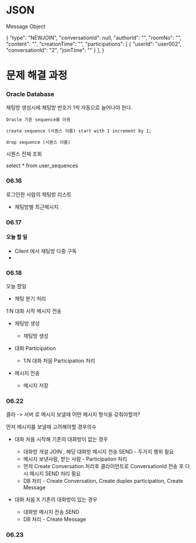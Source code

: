 # JSON

Message Object 

{
  "type": "NEWJOIN",
  "conversationId": null,
  "authorId": "",
  "roomNo": "",
  "content": "",
  "creationTime": "",
  "participations": [
    {
      "userId": "user002",
      "conversationId": "2",
      "joinTime": ""
    }
  ],
}

# 문제 해결 과정



### Oracle Database

채팅방 생성시에 채팅방 번호가 1씩 자동으로 늘어나야 한다.

```
Oracle 기준 sequence를 이용

create sequence (시퀀스 이름) start with 1 increment by 1;

drop sequence (시퀀스 이름) 
```

시퀀스 전체 조회 

select  * from user_sequences

### 06.16

로그인한 사람의 채팅방 리스트

- 채팅방별 최근메시지



### 06.17

#### 오늘 할 일

- Cilent 에서 채팅방 다중 구독
- 





### 06.18

오늘 할일

- 채팅 분기 처리



 1:N 대화 시작 메시지 전송

- 채팅방 생성
  - 채팅방 생성

- 대화 Participation 
  - 1:N 대화 처음 Participation 처리
- 메시지 전송
  - 메시지 저장



### 06.22

클라  ->  서버 로 메시지 보낼때 어떤 메시지 형식을 갖춰야할까?



먼저 메시지를 보낼때 고려해야할 경우의수

- 대화 처음 시작해 기존의 대화방이 없는 경우

  - 대화방 개설 JOIN , 해당 대화방 메시지 전송 SEND - 두가지 행위 필요
  - 메시지 보낸사람, 받는 사람 - Participaiton 처리
  - 먼저 Create Conversation 처리후 클라이언트로 ConversationId 전송 후 다시 메시지 SEND 처리 필요
  - DB 처리 - Create Conversation, Create duplex participation, Create Message

  

- 대화 처음 X 기존의 대화방이 있는 경우

  - 대화방 메시지 전송 SEND
  - DB 처리 - Create Message



### 06.23

